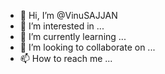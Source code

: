 - 👋 Hi, I’m @VinuSAJJAN
- 👀 I’m interested in ...
- 🌱 I’m currently learning ...
- 💞️ I’m looking to collaborate on ...
- 📫 How to reach me ...

<!---
VinuSAJJAN/VinuSAJJAN is a ✨ special ✨ repository because its `README.md` (this file) appears on your GitHub profile.
You can click the Preview link to take a look at your changes.
--->
